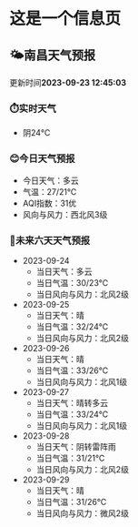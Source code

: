# 这是一个信息页 
## 🌤️**南昌**天气预报
更新时间**2023-09-23 12:45:03**
### ⏱️实时天气
- 阴24℃
### 😊今日天气预报
- 今日天气：多云
- 气温：27/21℃
- AQI指数：31优
- 风向与风力：西北风3级
### 🤩未来六天天气预报
- 2023-09-24
  - 当日天气：多云
  - 当日气温：30/23℃
  - 当日风向与风力：北风2级
- 2023-09-25
  - 当日天气：晴
  - 当日气温：32/24℃
  - 当日风向与风力：北风2级
- 2023-09-26
  - 当日天气：晴
  - 当日气温：33/26℃
  - 当日风向与风力：北风1级
- 2023-09-27
  - 当日天气：晴转多云
  - 当日气温：33/24℃
  - 当日风向与风力：北风1级
- 2023-09-28
  - 当日天气：阴转雷阵雨
  - 当日气温：31/21℃
  - 当日风向与风力：北风2级
- 2023-09-29
  - 当日天气：晴
  - 当日气温：31/26℃
  - 当日风向与风力：微风2级

